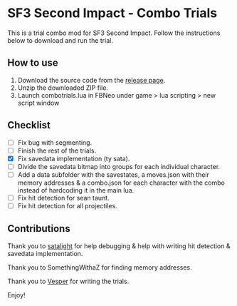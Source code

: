 # SF3 Second Impact - Combo Trials

This is a trial combo mod for SF3 Second Impact. Follow the instructions below to download and run the trial.

## How to use

1. Download the source code from the [release page](https://github.com/ps-zita/2i-combotrials/releases/tag/v0.0.2-alpha).
2. Unzip the downloaded ZIP file.
3. Launch combotrials.lua in FBNeo under game > lua scripting > new script window

## Checklist

- [ ] Fix bug with segmenting.
- [ ] Finish the rest of the trials.
- [x] Fix savedata implementation (ty sata).
- [ ] Divide the savedata bitmap into groups for each individual character.
- [ ] Add a data subfolder with the savestates, a moves.json with their memory addresses & a combo.json for each character with the combo instead of hardcoding it in the main lua.
- [ ] Fix hit detection for sean taunt.
- [ ] Fix hit detection for all projectiles.

## Contributions
Thank you to [satalight](https://sata.li/ght/) for help debugging & help with writing hit detection & savedata implementation.

Thank you to SomethingWithaZ for finding memory addresses.

Thank you to [Vesper](https://www.youtube.com/@EXDSPRTS) for writing the trials.

Enjoy!
